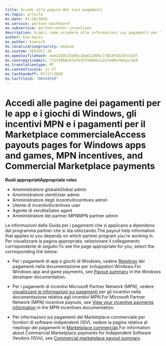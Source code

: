 ```yaml
---
title: Accedi alla pagina dei tuoi pagamenti
ms.topic: article
ms.date: 07/10/2020
ms.service: partner-dashboard
ms.subservice: partnercenter-incentives
description: Scopri come accedere alle informazioni sui pagamenti per le tue app e i tuoi giochi di Windows, gli incentivi MPN e i pagamenti per i Marketplace commerciali per fornitori di software indipendenti.
author: kim-davis
ms.author: kimnich
ms.localizationpriority: medium
ms.custom: SEOJULY.20
ms.openlocfilehash: eae2220525e05c2da612896c77014f4225fe319f
ms.sourcegitcommit: 7153f0b8c67efd35f58695ca2a7e00e70da1c5e9
ms.translationtype: MT
ms.contentlocale: it-IT
ms.lasthandoff: 07/17/2020
ms.locfileid: "86434550"
---
```

# <a name="access-payouts-pages-for-windows-apps-and-games-mpn-incentives-and-commercial-marketplace-payments"></a><span data-ttu-id="7d512-103">Accedi alle pagine dei pagamenti per le app e i giochi di Windows, gli incentivi MPN e i pagamenti per il Marketplace commerciale</span><span class="sxs-lookup"><span data-stu-id="7d512-103">Access payouts pages for Windows apps and games, MPN incentives, and Commercial Marketplace payments</span></span>

<span data-ttu-id="7d512-104">**Ruoli appropriati**</span><span class="sxs-lookup"><span data-stu-id="7d512-104">**Appropriate roles**</span></span>
-   <span data-ttu-id="7d512-105">Amministratore globale</span><span class="sxs-lookup"><span data-stu-id="7d512-105">Global admin</span></span>
-   <span data-ttu-id="7d512-106">Amministratore utenti</span><span class="sxs-lookup"><span data-stu-id="7d512-106">User admin</span></span>
-   <span data-ttu-id="7d512-107">Amministratore degli incentivi</span><span class="sxs-lookup"><span data-stu-id="7d512-107">Incentives admin</span></span>
-   <span data-ttu-id="7d512-108">Utente di incentivi</span><span class="sxs-lookup"><span data-stu-id="7d512-108">Incentives user</span></span>
-   <span data-ttu-id="7d512-109">Agente di vendita</span><span class="sxs-lookup"><span data-stu-id="7d512-109">Sales agent</span></span>
-   <span data-ttu-id="7d512-110">Amministratore dei partner MPN</span><span class="sxs-lookup"><span data-stu-id="7d512-110">MPN partner admin</span></span>

<span data-ttu-id="7d512-111">Le informazioni della Guida per i pagamenti che si applicano a dipendono dal programma partner che si sta utilizzando.</span><span class="sxs-lookup"><span data-stu-id="7d512-111">The payout help information that applies to you depends on which partner program you're working in.</span></span> <span data-ttu-id="7d512-112">Per visualizzare la pagina appropriata, selezionare il collegamento corrispondente di seguito:</span><span class="sxs-lookup"><span data-stu-id="7d512-112">To see the page appropriate for you, select the corresponding link below:</span></span>

- <span data-ttu-id="7d512-113">Per i pagamenti di app e giochi di Windows, vedere [Riepilogo](https://docs.microsoft.com/windows/uwp/publish/payout-summary) dei pagamenti nella documentazione per sviluppatori Windows.</span><span class="sxs-lookup"><span data-stu-id="7d512-113">For Windows app and game payments, see [Payout summary](https://docs.microsoft.com/windows/uwp/publish/payout-summary) in the Windows developer documentation.</span></span>

- <span data-ttu-id="7d512-114">Per i pagamenti di incentivi Microsoft Partner Network (MPN), vedere [visualizzare le informazioni sui pagamenti](understand-incentive-payouts.md) per gli incentivi nella documentazione relativa agli incentivi MPN.</span><span class="sxs-lookup"><span data-stu-id="7d512-114">For Microsoft Partner Network (MPN) incentive payouts, see [View your incentive payments information](understand-incentive-payouts.md) in the MPN incentives documentation.</span></span>

- <span data-ttu-id="7d512-115">Per informazioni sui pagamenti del Marketplace commerciale per fornitori di software indipendenti (ISV), vedere la pagina relativa al riepilogo dei pagamenti in [Marketplace commerciali](https://docs.microsoft.com/azure/marketplace/partner-center-portal/payout-summary).</span><span class="sxs-lookup"><span data-stu-id="7d512-115">For information about Commercial Marketplace payments for Independent Software Vendors (ISVs), see [Commercial marketplace payout summary](https://docs.microsoft.com/azure/marketplace/partner-center-portal/payout-summary).</span></span>
